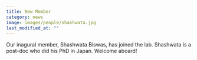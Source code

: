 ```yaml
---
title: New Member
category: news
image: images/people/shashwata.jpg
last_modified_at: ""
---
```


Our inagural member, Shashwata Biswas, has joined the lab. Shashwata is a post-doc who did his PhD in Japan. Welcome aboard!
